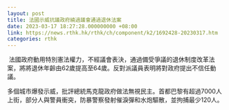 ```yaml
---
layout: post
title: 法國示威抗議政府繞過議會通過退休法案
date: 2023-03-17 18:27:28.000000000 +08:00
link: https://news.rthk.hk/rthk/ch/component/k2/1692428-20230317.htm
categories: rthk
---
```


 法國政府動用特別憲法權力，不經議會表決，通過備受爭議的退休制度改革法案，將將退休年齡由62歲提高至64歲。反對派議員表明將對政府提出不信任動議。

多個城市爆發示威，批評總統馬克龍政府做法無視民主。首都巴黎有超過7000人上街，部分人與警員衝突，防暴警察發射催淚彈和水炮驅散，並拘捕最少120人。
